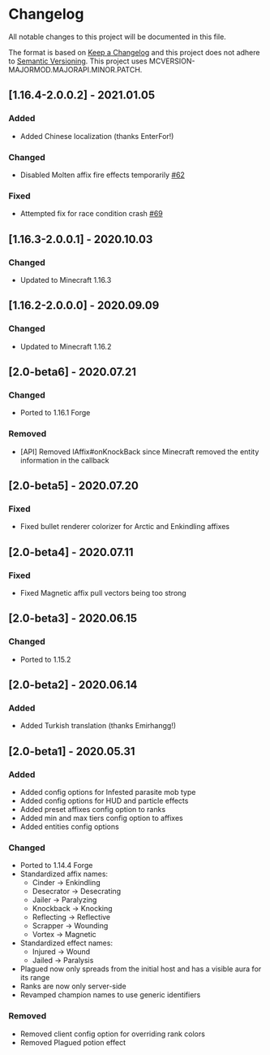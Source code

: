 # Changelog
All notable changes to this project will be documented in this file.

The format is based on [Keep a Changelog](http://keepachangelog.com/en/1.0.0/) and this project does not adhere to [Semantic Versioning](http://semver.org/spec/v2.0.0.html).
This project uses MCVERSION-MAJORMOD.MAJORAPI.MINOR.PATCH.

## [1.16.4-2.0.0.2] - 2021.01.05
### Added
- Added Chinese localization (thanks EnterFor!)
### Changed
- Disabled Molten affix fire effects temporarily [#62](https://github.com/TheIllusiveC4/Champions/issues/62)
### Fixed
- Attempted fix for race condition crash [#69](https://github.com/TheIllusiveC4/Champions/issues/69)

## [1.16.3-2.0.0.1] - 2020.10.03
### Changed
- Updated to Minecraft 1.16.3

## [1.16.2-2.0.0.0] - 2020.09.09
### Changed
- Updated to Minecraft 1.16.2

## [2.0-beta6] - 2020.07.21
### Changed
- Ported to 1.16.1 Forge
### Removed
- [API] Removed IAffix#onKnockBack since Minecraft removed the entity information in the callback

## [2.0-beta5] - 2020.07.20
### Fixed
- Fixed bullet renderer colorizer for Arctic and Enkindling affixes

## [2.0-beta4] - 2020.07.11
### Fixed
- Fixed Magnetic affix pull vectors being too strong

## [2.0-beta3] - 2020.06.15
### Changed
- Ported to 1.15.2

## [2.0-beta2] - 2020.06.14
### Added
- Added Turkish translation (thanks Emirhangg!)

## [2.0-beta1] - 2020.05.31
### Added
- Added config options for Infested parasite mob type
- Added config options for HUD and particle effects
- Added preset affixes config option to ranks
- Added min and max tiers config option to affixes
- Added entities config options
### Changed
- Ported to 1.14.4 Forge
- Standardized affix names:
    - Cinder -> Enkindling
    - Desecrator -> Desecrating
    - Jailer -> Paralyzing
    - Knockback -> Knocking
    - Reflecting -> Reflective
    - Scrapper -> Wounding
    - Vortex -> Magnetic
- Standardized effect names:
    - Injured -> Wound
    - Jailed -> Paralysis
- Plagued now only spreads from the initial host and has a visible aura for its range
- Ranks are now only server-side
- Revamped champion names to use generic identifiers
### Removed
- Removed client config option for overriding rank colors
- Removed Plagued potion effect